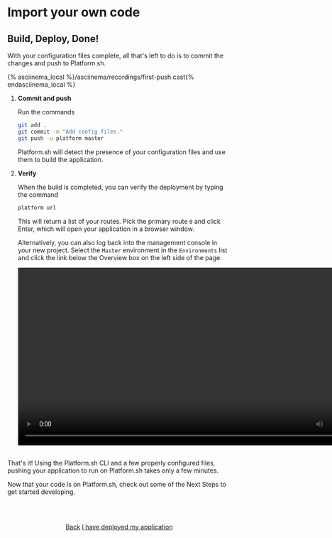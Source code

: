 # Import your own code

## Build, Deploy, Done!

With your configuration files complete, all that's left to do is to commit the changes and push to Platform.sh.

{% asciinema_local %}/asciinema/recordings/first-push.cast{% endasciinema_local %}

1. **Commit and push**

    Run the commands
    
    ```bash
    git add .
    git commit -m "Add config files."
    git push -u platform master
    ```
    
    Platform.sh will detect the presence of your configuration files and use them to build the application.

2. **Verify**

    When the build is completed, you can verify the deployment by typing the command
    
    ```bash
    platform url
    ```
    
    This will return a list of your routes. Pick the primary route `0` and click Enter, which will open your application in a browser window.
    
    Alternatively, you can also log back into the management console in your new project. Select the `Master` environment in the `Environments` list and click the link below the Overview box on the left side of the page.
    
    <html>
    <head>
    <link rel="stylesheet" href="/styles/styles.css">
    </head>
    <body>
      <video width="800" controls autoplay loop>
        <source src="/videos/check-status.mp4" type="video/mp4">
      </video>
      <br/><br/> 
    </body>
    </html>

That's it! Using the Platform.sh CLI and a few properly configured files, pushing your application to run on Platform.sh takes only a few minutes. 

Now that your code is on Platform.sh, check out some of the Next Steps to get started developing.

<html>
<head>
<link rel="stylesheet" href="/styles/styles.css">
</head>
<body>

<br/><br/>

<center>

<a href="/gettingstarted/own-code/step-8.html" class="buttongen small">Back</a>
<a href="/gettingstarted/own-code/step-10.html" class="buttongen small">I have deployed my application</a>

</center>

<br/><br/>

</body>
</html>

